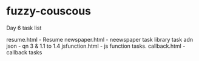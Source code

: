 # fuzzy-couscous

Day 6 task list

resume.html - Resume
newspaper.html - neewspaper task
library task adn json - qn 3 & 1.1 to 1.4
jsfunction.html - js function tasks.
callback.html - callback tasks
